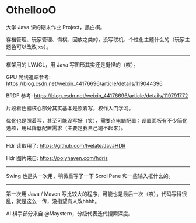 # OthellooO
大学 Java 课的期末作业 Project，黑白棋。

存档管理、玩家管理、悔棋、回放之类的，没写联机、个性化主题什么的（玩家主题色可以改改 xs）。

---

框架用的 LWJGL，用 Java 写图形其实还是挺怪的（咳）。

GPU 光线追踪参考: https://blog.csdn.net/weixin_44176696/article/details/119044396

BRDF 参考: https://blog.csdn.net/weixin_44176696/article/details/119791772

片段着色器核心部分其实基本是照着写，权作入门学习。

优化也是照着写，甚至可能没写好（笑），需要点电脑配置；设置面板有不少简化选项，用以降低配置需求（主要是我自己跑不起来）。

---

Hdr 读取用了: https://github.com/Ivelate/JavaHDR

Hdr 图片来自: https://polyhaven.com/hdris

---

Swing 也是头一次用，稍微重写了一下 ScrollPane 和一些输入框什么的。

---

第一次用 Java / Maven 写比较大的程序，可能也是最后一次（咳），代码写得很乱，就是这么一传，没指望有人改hhhh。

AI 棋手部分来自 @Maystern，分级代表迭代搜索深度。

